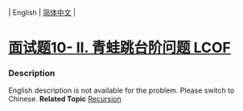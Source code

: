 | English | [简体中文](README.md) |

# [面试题10- II. 青蛙跳台阶问题  LCOF](https://leetcode-cn.com/problems/qing-wa-tiao-tai-jie-wen-ti-lcof)
 ### Description
English description is not available for the problem. Please switch to Chinese.
**Related Topic**  [Recursion](https://leetcode-cn.com/tag/recursion) 